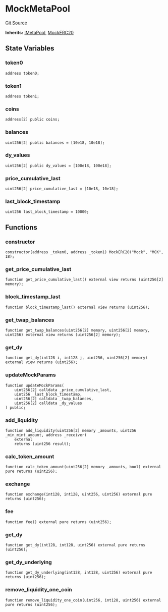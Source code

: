 # MockMetaPool
[Git Source](https://github.com/ubiquity/ubiquity-dollar/blob/aed79e7ca6ac6be405e839958f192485d424ce51/src/dollar/mocks/MockMetaPool.sol)

**Inherits:**
[IMetaPool](/src/dollar/interfaces/IMetaPool.sol/interface.IMetaPool.md), [MockERC20](/src/dollar/mocks/MockERC20.sol/contract.MockERC20.md)


## State Variables
### token0

```solidity
address token0;
```


### token1

```solidity
address token1;
```


### coins

```solidity
address[2] public coins;
```


### balances

```solidity
uint256[2] public balances = [10e18, 10e18];
```


### dy_values

```solidity
uint256[2] public dy_values = [100e18, 100e18];
```


### price_cumulative_last

```solidity
uint256[2] price_cumulative_last = [10e18, 10e18];
```


### last_block_timestamp

```solidity
uint256 last_block_timestamp = 10000;
```


## Functions
### constructor


```solidity
constructor(address _token0, address _token1) MockERC20("Mock", "MCK", 18);
```

### get_price_cumulative_last


```solidity
function get_price_cumulative_last() external view returns (uint256[2] memory);
```

### block_timestamp_last


```solidity
function block_timestamp_last() external view returns (uint256);
```

### get_twap_balances


```solidity
function get_twap_balances(uint256[2] memory, uint256[2] memory, uint256) external view returns (uint256[2] memory);
```

### get_dy


```solidity
function get_dy(int128 i, int128 j, uint256, uint256[2] memory) external view returns (uint256);
```

### updateMockParams


```solidity
function updateMockParams(
    uint256[2] calldata _price_cumulative_last,
    uint256 _last_block_timestamp,
    uint256[2] calldata _twap_balances,
    uint256[2] calldata _dy_values
) public;
```

### add_liquidity


```solidity
function add_liquidity(uint256[2] memory _amounts, uint256 _min_mint_amount, address _receiver)
    external
    returns (uint256 result);
```

### calc_token_amount


```solidity
function calc_token_amount(uint256[2] memory _amounts, bool) external pure returns (uint256);
```

### exchange


```solidity
function exchange(int128, int128, uint256, uint256) external pure returns (uint256);
```

### fee


```solidity
function fee() external pure returns (uint256);
```

### get_dy


```solidity
function get_dy(int128, int128, uint256) external pure returns (uint256);
```

### get_dy_underlying


```solidity
function get_dy_underlying(int128, int128, uint256) external pure returns (uint256);
```

### remove_liquidity_one_coin


```solidity
function remove_liquidity_one_coin(uint256, int128, uint256) external pure returns (uint256);
```

